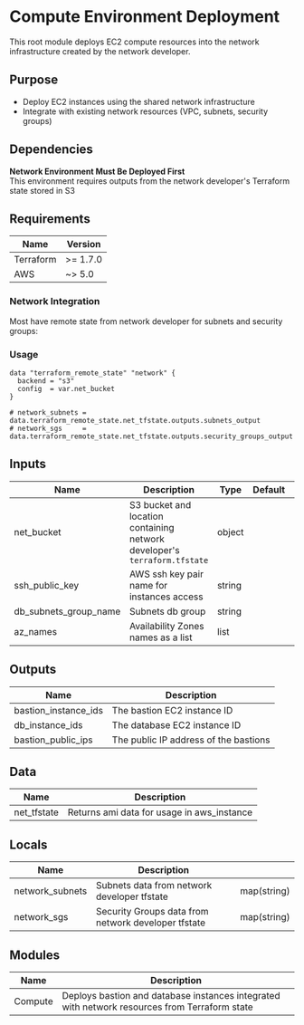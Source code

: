 # Compute Environment Deployment

This root module deploys EC2 compute resources into the network infrastructure created by the network developer.

## Purpose

- Deploy EC2 instances using the shared network infrastructure
- Integrate with existing network resources (VPC, subnets, security groups)

## Dependencies

**Network Environment Must Be Deployed First**  
This environment requires outputs from the network developer's Terraform state stored in S3

## Requirements

| Name      | Version   |
|-----------|-----------|
| Terraform | \>= 1.7.0 |
| AWS       | ~> 5.0    |

### Network Integration

Most have remote state from network developer for subnets and security groups:

### Usage

```hcl
data "terraform_remote_state" "network" {
  backend = "s3"
  config  = var.net_bucket
}

# network_subnets = data.terraform_remote_state.net_tfstate.outputs.subnets_output
# network_sgs     = data.terraform_remote_state.net_tfstate.outputs.security_groups_output
```

## Inputs

| Name                  | Description                                                               | Type   | Default | Required |
|-----------------------|---------------------------------------------------------------------------|--------|---------|:--------:|
| net_bucket            | S3 bucket and location containing network developer's `terraform.tfstate` | object |         |   yes    |
| ssh_public_key        | AWS ssh key pair name for instances access                                | string |         |   yes    |
| db_subnets_group_name | Subnets db group                                                          | string |         |   yes    |
| az_names              | Availability Zones names as a list                                        | list   |         |   yes    |

## Outputs

| Name                 | Description                           |
|----------------------|---------------------------------------|
| bastion_instance_ids | The bastion EC2 instance ID           |
| db_instance_ids      | The database EC2 instance ID          |
| bastion_public_ips   | The public IP address of the bastions |

## Data

| Name        | Description                                |
|-------------|--------------------------------------------|
| net_tfstate | Returns ami data for usage in aws_instance |

## Locals

| Name            | Description                                         |             |
|-----------------|-----------------------------------------------------|-------------|
| network_subnets | Subnets data from network developer tfstate         | map(string) |
| network_sgs     | Security Groups data from network developer tfstate | map(string) |

## Modules

| Name    | Description                                                                                   |
|---------|-----------------------------------------------------------------------------------------------|
| Compute | Deploys bastion and database instances integrated with network resources from Terraform state |
